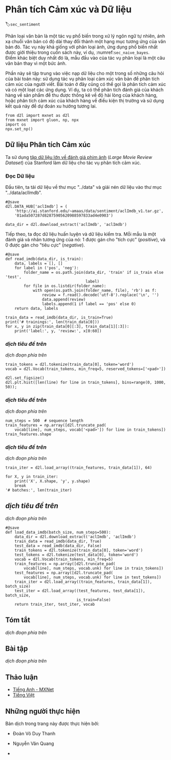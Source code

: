 <!-- ===================== Bắt đầu dịch Phần 1 ==================== -->
<!-- ========================================= REVISE - BẮT ĐẦU =================================== -->

<!--
# Sentiment Analysis and the Dataset
-->

# Phân tích Cảm xúc và Dữ liệu
:label:`sec_sentiment`


<!--
Text classification is a common task in natural language processing, which transforms a sequence of text of indefinite length into a category of text.
It is similar to the image classification, the most frequently used application in this book, e.g., :numref:`sec_naive_bayes`.
The only difference is that, rather than an image, text classification's example is a text sentence.
-->

Phân loại văn bản là một tác vụ phổ biến trong xử lý ngôn ngữ tự nhiên, ánh xạ chuỗi văn bản có độ dài thay đổi thành một hạng mục tương ứng của văn bản đó.
Tác vụ này khá giống với phân loại ảnh, ứng dụng phổ biến nhất được giới thiệu trong cuốn sách này, ví dụ, :numref:`sec_naive_bayes`.  
Điểm khác biệt duy nhất đó là, mẫu đầu vào của tác vụ phân loại là một câu văn bản thay vì một bức ảnh.


<!--
This section will focus on loading data for one of the sub-questions in this field: 
using text sentiment classification to analyze the emotions of the text's author.
This problem is also called sentiment analysis and has a wide range of applications.
For example, we can analyze user reviews of products to obtain user satisfaction statistics, 
or analyze user sentiments about market conditions and use it to predict future trends.
-->

Phần này sẽ tập trung vào việc nạp dữ liệu cho một trong số những câu hỏi của bài toán này:
sử dụng tác vụ phân loại cảm xúc văn bản để phân tích cảm xúc của người viết.
Bài toán ở đây cũng có thể gọi là phân tích cảm xúc và có một loạt các ứng dụng.
Ví dụ, ta có thể phân tích đánh giá của khách hàng về sản phẩm để thu được thống kê về độ hài lòng của khách hàng, hoặc phân tích cảm xúc của khách hàng về điều kiện thị trường và sử dụng kết quả này để dự đoán xu hướng tương lai.


```{.python .input  n=1}
from d2l import mxnet as d2l
from mxnet import gluon, np, npx
import os
npx.set_np()
```


<!--
## The Sentiment Analysis Dataset
-->

## Dữ liệu Phân tích Cảm xúc


<!--
We use Stanford's [Large Movie Review Dataset](https://ai.stanford.edu/~amaas/data/sentiment/) as the dataset for sentiment analysis.
This dataset is divided into two datasets for training and testing purposes, each containing 25,000 movie reviews downloaded from IMDb.
In each dataset, the number of comments labeled as "positive" and "negative" is equal.
-->

Ta sử dụng [tập dữ liệu lớn về đánh giá phim ảnh](https://ai.stanford.edu/~amaas/data/sentiment/) (_Large Movie Review Dataset_) của Stanford làm dữ liệu cho tác vụ phân tích cảm xúc.


<!--
###  Reading the Dataset
-->

### Đọc Dữ liệu


<!--
We first download this dataset to the "../data" path and extract it to "../data/aclImdb".
-->

Đầu tiên, ta tải dữ liệu về thư mục "../data" và giải nén dữ liệu vào thư mục "../data/aclImdb".


```{.python .input  n=2}
#@save
d2l.DATA_HUB['aclImdb'] = (
    'http://ai.stanford.edu/~amaas/data/sentiment/aclImdb_v1.tar.gz',
    '01ada507287d82875905620988597833ad4e0903')

data_dir = d2l.download_extract('aclImdb', 'aclImdb')
```


<!--
Next, read the training and test datasets. 
Each example is a review and its corresponding label: 1 indicates "positive" and 0 indicates "negative".
-->

Tiếp theo, ta đọc dữ liệu huấn luyện và dữ liệu kiểm tra.
Mỗi mẫu là một đánh giá và nhãn tương ứng của nó: 1 được gán cho "tích cực" (_positive_), và 0 được gán cho "tiêu cực" (_negative_).


```{.python .input  n=3}
#@save
def read_imdb(data_dir, is_train):
    data, labels = [], []
    for label in ('pos', 'neg'):
        folder_name = os.path.join(data_dir, 'train' if is_train else 'test',
                                   label)
        for file in os.listdir(folder_name):
            with open(os.path.join(folder_name, file), 'rb') as f:
                review = f.read().decode('utf-8').replace('\n', '')
                data.append(review)
                labels.append(1 if label == 'pos' else 0)
    return data, labels

train_data = read_imdb(data_dir, is_train=True)
print('# trainings:', len(train_data[0]))
for x, y in zip(train_data[0][:3], train_data[1][:3]):
    print('label:', y, 'review:', x[0:60])
```

<!-- ===================== Kết thúc dịch Phần 1 ===================== -->

<!-- ===================== Bắt đầu dịch Phần 2 ===================== -->

<!--
### Tokenization and Vocabulary
-->

### *dịch tiêu đề trên*


<!--
We use a word as a token, and then create a dictionary based on the training dataset.
-->

*dịch đoạn phía trên*


```{.python .input  n=4}
train_tokens = d2l.tokenize(train_data[0], token='word')
vocab = d2l.Vocab(train_tokens, min_freq=5, reserved_tokens=['<pad>'])

d2l.set_figsize()
d2l.plt.hist([len(line) for line in train_tokens], bins=range(0, 1000, 50));
```


<!--
### Padding to the Same Length
-->

### *dịch tiêu đề trên*


<!--
Because the reviews have different lengths, so they cannot be directly combined into minibatches.
Here we fix the length of each comment to 500 by truncating or adding "&lt;unk&gt;" indices.
-->

*dịch đoạn phía trên*


```{.python .input  n=5}
num_steps = 500  # sequence length
train_features = np.array([d2l.truncate_pad(
    vocab[line], num_steps, vocab['<pad>']) for line in train_tokens])
train_features.shape
```


<!--
### Creating the Data Iterator
-->

### *dịch tiêu đề trên*


<!--
Now, we will create a data iterator.
Each iteration will return a minibatch of data.
-->

*dịch đoạn phía trên*


```{.python .input  n=6}
train_iter = d2l.load_array((train_features, train_data[1]), 64)

for X, y in train_iter:
    print('X', X.shape, 'y', y.shape)
    break
'# batches:', len(train_iter)
```


<!--
## Putting All Things Together
-->

## *dịch tiêu đề trên*


<!--
Last, we will save a function `load_data_imdb` into `d2l`, which returns the vocabulary and data iterators.
-->

*dịch đoạn phía trên*


```{.python .input  n=7}
#@save
def load_data_imdb(batch_size, num_steps=500):
    data_dir = d2l.download_extract('aclImdb', 'aclImdb')
    train_data = read_imdb(data_dir, True)
    test_data = read_imdb(data_dir, False)
    train_tokens = d2l.tokenize(train_data[0], token='word')
    test_tokens = d2l.tokenize(test_data[0], token='word')
    vocab = d2l.Vocab(train_tokens, min_freq=5)
    train_features = np.array([d2l.truncate_pad(
        vocab[line], num_steps, vocab.unk) for line in train_tokens])
    test_features = np.array([d2l.truncate_pad(
        vocab[line], num_steps, vocab.unk) for line in test_tokens])
    train_iter = d2l.load_array((train_features, train_data[1]), batch_size)
    test_iter = d2l.load_array((test_features, test_data[1]), batch_size,
                               is_train=False)
    return train_iter, test_iter, vocab
```

## Tóm tắt

<!--
* Text classification can classify a text sequence into a category.
* To classify a text sentiment, we load an IMDb dataset and tokenize its words. 
Then we pad the text sequence for short reviews and create a data iterator.
-->

*dịch đoạn phía trên*


## Bài tập

<!--
Discover a different natural language dataset (such as [Amazon reviews](https://snap.stanford.edu/data/web-Amazon.html)) 
and build a similar data_loader function as `load_data_imdb`.
-->

*dịch đoạn phía trên*


<!-- ===================== Kết thúc dịch Phần 2 ===================== -->
<!-- ========================================= REVISE - KẾT THÚC ===================================-->


## Thảo luận
* [Tiếng Anh - MXNet](https://discuss.d2l.ai/t/391)
* [Tiếng Việt](https://forum.machinelearningcoban.com/c/d2l)


## Những người thực hiện
Bản dịch trong trang này được thực hiện bởi:
<!--
Tác giả của mỗi Pull Request điền tên mình và tên những người review mà bạn thấy
hữu ích vào từng phần tương ứng. Mỗi dòng một tên, bắt đầu bằng dấu `*`.
Tên đầy đủ của các reviewer có thể được tìm thấy tại https://github.com/aivivn/d2l-vn/blob/master/docs/contributors_info.md
-->

* Đoàn Võ Duy Thanh
<!-- Phần 1 -->
* Nguyễn Văn Quang

<!-- Phần 2 -->
* 
